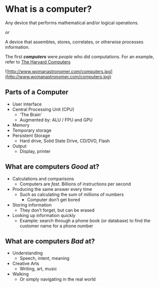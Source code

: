 # What is a computer? #

Any device that performs mathematical and/or logical operations.

_or_

A device that assembles, stores, correlates, or otherwise processes information.

The first _**computers**_ were _people_ who did computations. For an example, refer to [The Harvard Computers](http://www.womanastronomer.com/harvard_computers.htm)

![http://www.womanastronomer.com/computers.jpg](http://www.womanastronomer.com/computers.jpg)

## Parts of a Computer ##

  * User Interface
  * Central Processing Unit (CPU)
    * ‘The Brain'
    * Augmented by: ALU / FPU and GPU
  * Memory
  * Temporary storage
  * Persistent Storage
    * Hard drive, Solid State Drive, CD/DVD, Flash
  * Output
    * Display, printer

## What are computers _Good_ at? ##
  * Calculations and comparisons
    * Computers are _fast_.  Billions of instructions per second
  * Producing the same answer every time
    * Such as calculating the sum of millions of numbers
      * Computer don’t get bored
  * Storing information
    * They don’t forget, but can be erased
  * Looking up information quickly
    * Example: search through a phone book (or database) to find the customer name for a phone number


## What are computers _Bad_ at? ##
  * Understanding
    * Speech, intent, meaning
  * Creative Arts
    * Writing, art, music
  * Walking
    * Or simply navigating in the real world